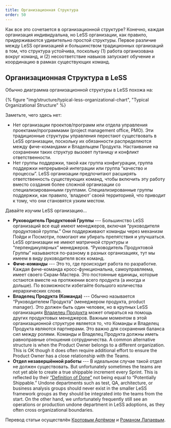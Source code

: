 ```yaml
---
title: Организационная Структура
order: 50
---
```


Как все это сочетается в организационной структуре? Конечно, каждая организация индивидуальна, но LeSS организации, как правило, придерживаются удивительно простой структуры. Первое различие между LeSS организацией и большинством традиционных организаций в том, что структура устойчива, поскольку (1) работа организована вокруг команд, и (2) несоответствие навыков запускает обучение и координацию в рамках существующих команд.

## Организационная Структура в LeSS

Обычно диаграмма организационной структуры в LeSS похожа на:

<div>
  {% figure "img/structure/typical-less-organizational-chart", "Typical Organizational Structure" %}
</div>

Заметьте, чего здесь нет:

* Нет организации проектов/программ или отдела управления проектами/программами (project management  office, PMO).
  Эти традиционные структуры управления перестают существовать в LeSS организации, поскольку их обязанности распределяются между фиче-командами и Владельцем Продукта. Настаивание на сохранении таких структур вызовет путаницу и конфликт ответственности.
* Нет группы поддержки, такой как группа конфигурации, группа поддержки непрерывной интеграции или  группа “качество и процессы”.
  LeSS организации предпочитают расширять ответственность существующих команд, чтобы включить эту работу вместо создания более сложной организации со специализированными группами. Специализированные группы поддержки, как правило, ‘владеют’ своей территорией, что приводит к тому, что они становятся узким местом.

Давайте изучим LeSS организацию…

* **Руководитель Продуктовой Группы** --- Большинство LeSS организаций все ещё имеют менеджеров, включая “руководителя продуктовой группы.” Они поддерживают команды через механизм Пойди и Посмотри, помогают им убирать препятствия и улучшаться. LeSS организации не имеют матричной структуры и “перпендикулярных” менеджеров.
  “Руководитель Продуктовой Группы” называются по-разному в разных организациях, тут мы имеем в виду руководителя всех команд.
* **Фиче-команды** --- Это то, где происходит работа по разработке. Каждая фиче-команда кросс-функциональна, самоуправляема, имеет своего Скрам-Мастера. Это постоянные единицы, которые остаются вместе на протяжении всего продукта (а иногда и дольше). По возможности избегайте большого количества иерархических слоев.
* **Владелец Продукта (Команда)** --- Обычно называется “Руководителем Продукта” (менеджером продукта, product manager). Это должен быть один человек, но в крупных LeSS организациях [Владелец Продукта](../framework/product-owner.html) может опираться на помощь других продуктовых менеджеров.
Важным моментом в этой организационной структуре является то, что Команды и Владелец Продукта являются партнерами. Это важно для сохранения баланса сил между ролями. Команды и Владелец Продукта должны иметь равноправные отношения сотрудничества.
  A common alternative structure is when the Product Owner belongs to a different organization. This is OK though it does often require additional effort to ensure the Product Owner has a close relationship with the Teams.
* **Отдел незавершённой работы** --- В идеальном случае такой отдел не должен существовать.
But unfortunately sometimes the teams are not yet able to create a true shippable increment every Sprint. This is reflected by their [“Definition of Done”](https://less.works/less/framework/definition-of-done.html) not being equal to “Potentially Shippable.” Undone departments such as test, QA, architecture, or business analysis groups should never exist in the smaller LeSS framework groups as they should be integrated into the teams from the start. On the other hand, we unfortunately frequently still see an operations or production undone department in LeSS adoptions, as they often cross organizational boundaries.

Перевод статьи осуществлён [Кротовым Артёмом](https://www.facebook.com/artem.v.krotov) и [Романом Лапаевым](https://www.linkedin.com/in/romanlapaev).